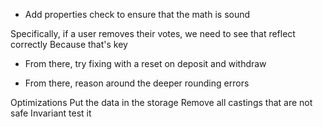 - Add properties check to ensure that the math is sound

Specifically, if a user removes their votes, we need to see that reflect correctly
Because that's key

- From there, try fixing with a reset on deposit and withdraw

- From there, reason around the deeper rounding errors


Optimizations
Put the data in the storage
Remove all castings that are not safe
Invariant test it
